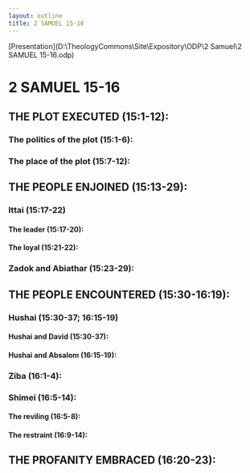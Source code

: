 ```yaml
---
layout: outline
title: 2 SAMUEL 15-16
---
```

[Presentation](D:\TheologyCommons\Site\Expository\ODP\2 Samuel\2 SAMUEL 15-16.odp)
# 2 SAMUEL 15-16
## THE PLOT EXECUTED (15:1-12): 
###  The politics of the plot (15:1-6): 
###  The place of the plot (15:7-12): 
## THE PEOPLE ENJOINED (15:13-29): 
###  Ittai (15:17-22) 
####  The leader (15:17-20): 
####  The loyal (15:21-22): 
###  Zadok and Abiathar (15:23-29): 
## THE PEOPLE ENCOUNTERED (15:30-16:19): 
###  Hushai (15:30-37; 16:15-19) 
####  Hushai and David (15:30-37): 
####  Hushai and Absalom (16:15-19): 
###  Ziba (16:1-4): 
###  Shimei (16:5-14): 
####  The reviling (16:5-8): 
####  The restraint (16:9-14): 
## THE PROFANITY EMBRACED (16:20-23): 
